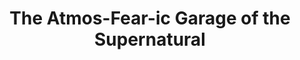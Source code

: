 ---
layout: other-video
permalink: /the-atmos-fear-ic-garage-of-the-supernatural
title: The Atmos-Fear-ic Garage of the Supernatural
video_number: 58
release_date: 1998-01-01
description: 
cast: 
video_id: nrVLKXaOR6o
bitchute_id: DT6L6aTBcNZr/
archive_id: 
poster: the-atmos-fear-ic-garage-of-the-supernatural.jpg
video_available: true
medium: live action
old_cm_description: |
  Because of work and school consuming all my free time and college coming the next year, I knew I had to call it quits for my annual haunted house tour. I kept it a Halloween tradition from 1993 to 1998, but now I was becoming an adult and I was too busy to put all my time into it. This is why I made a video tour of the last one to preserve the memory.
james_old_star_rating: 
james_old_number_rating: 8
---